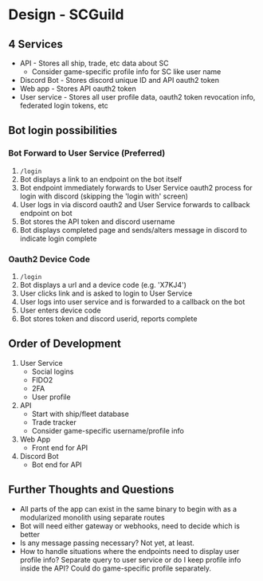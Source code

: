 # Design - SCGuild

## 4 Services
* API - Stores all ship, trade, etc data about SC
    * Consider game-specific profile info for SC like user name
* Discord Bot - Stores discord unique ID and API oauth2 token
* Web app - Stores API oauth2 token
* User service - Stores all user profile data, oauth2 token revocation info, federated login tokens, etc

## Bot login possibilities

### Bot Forward to User Service (Preferred)

1. `/login`
2. Bot displays a link to an endpoint on the bot itself
3. Bot endpoint immediately forwards to User Service oauth2 process for login with discord (skipping the 'login with' screen)
4. User logs in via discord oauth2 and User Service forwards to callback endpoint on bot
5. Bot stores the API token and discord username
6. Bot displays completed page and sends/alters message in discord to indicate login complete

### Oauth2 Device Code

1. `/login`
2. Bot displays a url and a device code (e.g. 'X7KJ4')
3. User clicks link and is asked to login to User Service
4. User logs into user service and is forwarded to a callback on the bot
5. User enters device code
6. Bot stores token and discord userid, reports complete

## Order of Development

1. User Service
    * Social logins
    * FIDO2
    * 2FA
    * User profile
2. API
    * Start with ship/fleet database
    * Trade tracker
    * Consider game-specific username/profile info
3. Web App
    * Front end for API
4. Discord Bot
    * Bot end for API

## Further Thoughts and Questions

* All parts of the app can exist in the same binary to begin with as a modularized monolith using separate routes
* Bot will need either gateway or webhooks, need to decide which is better
* Is any message passing necessary? Not yet, at least.
* How to handle situations where the endpoints need to display user profile info? Separate query to user service or do I keep profile info inside the API? Could do game-specific profile separately.